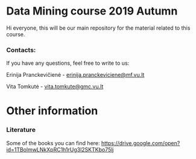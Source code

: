 # Data Mining course 2019 Autumn

Hi everyone, this will be our main repository for the material related to this course.


### Contacts:
If you have any questions, feel free to write to us:

Erinija Pranckevičienė - erinija.pranckeviciene@mf.vu.lt

Vita Tomkutė - vita.tomkute@gmc.vu.lt

# Other information

### Literature

Some of the books you can find here:
https://drive.google.com/open?id=1TBolmwLNkXpRC1h1rUg3l2SKTKbo75lj



